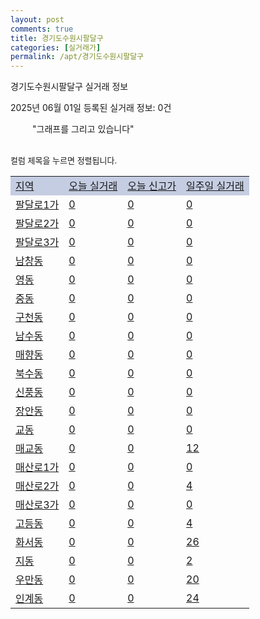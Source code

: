 ```yaml
---
layout: post
comments: true
title: 경기도수원시팔달구
categories: [실거래가]
permalink: /apt/경기도수원시팔달구
---
```


경기도수원시팔달구 실거래 정보

2025년 06월 01일 등록된 실거래 정보: 0건

<!--<script async src="https://pagead2.googlesyndication.com/pagead/js/adsbygoogle.js?client=ca-pub-3485438051770037"
 crossorigin="anonymous"></script>-->

<script type="text/javascript">
  google.charts.load('current', {'packages':['corechart']});
  google.charts.setOnLoadCallback(drawChart);

  function drawChart() {
    var data = google.visualization.arrayToDataTable([['거래일', '매매', '전월세', '전매'], ['21-01', 2, 0, 2], ['21-02', 0, 1, 0], ['21-03', 0, 1, 0], ['21-04', 0, 2, 0], ['21-05', 0, 2, 0], ['21-06', 0, 7, 0], ['21-07', 23, 55, 1], ['21-08', 70, 193, 7], ['21-09', 74, 162, 6], ['21-10', 61, 184, 10], ['21-11', 26, 158, 1], ['21-12', 39, 164, 1], ['22-01', 17, 175, 2], ['22-02', 37, 218, 1], ['22-03', 45, 202, 1], ['22-04', 38, 204, 4], ['22-05', 40, 219, 3], ['22-06', 36, 197, 5], ['22-07', 29, 158, 3], ['22-08', 3, 44, 0], ['23-07', 0, 3, 0], ['23-08', 0, 4, 0], ['23-09', 0, 4, 0], ['23-10', 9, 42, 0], ['23-11', 57, 256, 0], ['23-12', 73, 317, 2], ['24-01', 2, 14, 0], ['24-02', 0, 2, 0], ['24-03', 0, 2, 0], ['24-04', 0, 2, 0], ['24-05', 62, 85, 0], ['24-06', 137, 263, 6], ['24-07', 189, 333, 25], ['24-08', 151, 349, 17], ['24-09', 86, 306, 2], ['24-10', 128, 107, 128], ['24-11', 38, 0, 38], ['24-12', 81, 81, 81], ['25-01', 71, 71, 71], ['25-02', 96, 96, 96], ['25-03', 189, 189, 189], ['25-04', 153, 153, 153], ['25-05', 97, 97, 97]]);

    var options = {
      title: '최근 1년간 유형별 거래량 추이',
      legend: { position: 'bottom' }
    };

    setTimeout(function() {
        var chart = new google.visualization.LineChart(document.getElementById('columnchart_material'));
        chart.draw(data, (options));
        document.getElementById('loading').style.display = 'none';
        var dayLabel = (new Date()).getDay();
        if (dayLabel < 2) {
            sorttable.innerSortFunction.apply(document.getElementById('week'), []);
            sorttable.innerSortFunction.apply(document.getElementById('week'), []);        
        }
        else {
            sorttable.innerSortFunction.apply(document.getElementById('today'), []);
            sorttable.innerSortFunction.apply(document.getElementById('today'), []);
        }
    }, 200);

  }
</script>

<div id="loading" style="z-index:20; display: block; margin-left: 35px">"그래프를 그리고 있습니다"</div>
<div id="columnchart_material" style="width: 95%; margin-left: -35px; display: block"></div>
<!--<div style="width: 95%; margin-left: -35px; display: block">
      <script async src="https://pagead2.googlesyndication.com/pagead/js/adsbygoogle.js?client=ca-pub-3485438051770037"
          crossorigin="anonymous"></script>
      <ins class="adsbygoogle"
          style="display:block"
          data-ad-format="fluid"
          data-ad-layout-key="-fb+5w+4e-db+86"
          data-ad-client="ca-pub-3485438051770037"
          data-ad-slot="1827090281"></ins>
      <script>
          (adsbygoogle = window.adsbygoogle || []).push({});
      </script>
</div>-->
<br>

<font size='small' style='font-size: small;'>컬럼 제목을 누르면 정렬됩니다.</font>
<table class="sortable">
  <tr style='background-color: rgba(114, 132, 186,0.4);'>
    <td id="region"><a href="#">지역</a></td>
    <td id="today"><a href="#">오늘 실거래</a></td>
    <td id="today_new"><a href="#">오늘 신고가</a></td>
    <td id="week"><a href="#">일주일 실거래</a></td>
  </tr>

  
  <tr class="item">
    <td><a href="경기도수원시팔달구팔달로1가">팔달로1가</a></td>
    <td><a href="경기도수원시팔달구팔달로1가">0</a></td>
    <td><a href="경기도수원시팔달구팔달로1가">0</a></td>
    <td><a href="경기도수원시팔달구팔달로1가">0</a></td>
  </tr>
    

  <tr class="item">
    <td><a href="경기도수원시팔달구팔달로2가">팔달로2가</a></td>
    <td><a href="경기도수원시팔달구팔달로2가">0</a></td>
    <td><a href="경기도수원시팔달구팔달로2가">0</a></td>
    <td><a href="경기도수원시팔달구팔달로2가">0</a></td>
  </tr>
    

  <tr class="item">
    <td><a href="경기도수원시팔달구팔달로3가">팔달로3가</a></td>
    <td><a href="경기도수원시팔달구팔달로3가">0</a></td>
    <td><a href="경기도수원시팔달구팔달로3가">0</a></td>
    <td><a href="경기도수원시팔달구팔달로3가">0</a></td>
  </tr>
    

  <tr class="item">
    <td><a href="경기도수원시팔달구남창동">남창동</a></td>
    <td><a href="경기도수원시팔달구남창동">0</a></td>
    <td><a href="경기도수원시팔달구남창동">0</a></td>
    <td><a href="경기도수원시팔달구남창동">0</a></td>
  </tr>
    

  <tr class="item">
    <td><a href="경기도수원시팔달구영동">영동</a></td>
    <td><a href="경기도수원시팔달구영동">0</a></td>
    <td><a href="경기도수원시팔달구영동">0</a></td>
    <td><a href="경기도수원시팔달구영동">0</a></td>
  </tr>
    

  <tr class="item">
    <td><a href="경기도수원시팔달구중동">중동</a></td>
    <td><a href="경기도수원시팔달구중동">0</a></td>
    <td><a href="경기도수원시팔달구중동">0</a></td>
    <td><a href="경기도수원시팔달구중동">0</a></td>
  </tr>
    

  <tr class="item">
    <td><a href="경기도수원시팔달구구천동">구천동</a></td>
    <td><a href="경기도수원시팔달구구천동">0</a></td>
    <td><a href="경기도수원시팔달구구천동">0</a></td>
    <td><a href="경기도수원시팔달구구천동">0</a></td>
  </tr>
    

  <tr class="item">
    <td><a href="경기도수원시팔달구남수동">남수동</a></td>
    <td><a href="경기도수원시팔달구남수동">0</a></td>
    <td><a href="경기도수원시팔달구남수동">0</a></td>
    <td><a href="경기도수원시팔달구남수동">0</a></td>
  </tr>
    

  <tr class="item">
    <td><a href="경기도수원시팔달구매향동">매향동</a></td>
    <td><a href="경기도수원시팔달구매향동">0</a></td>
    <td><a href="경기도수원시팔달구매향동">0</a></td>
    <td><a href="경기도수원시팔달구매향동">0</a></td>
  </tr>
    

  <tr class="item">
    <td><a href="경기도수원시팔달구북수동">북수동</a></td>
    <td><a href="경기도수원시팔달구북수동">0</a></td>
    <td><a href="경기도수원시팔달구북수동">0</a></td>
    <td><a href="경기도수원시팔달구북수동">0</a></td>
  </tr>
    

  <tr class="item">
    <td><a href="경기도수원시팔달구신풍동">신풍동</a></td>
    <td><a href="경기도수원시팔달구신풍동">0</a></td>
    <td><a href="경기도수원시팔달구신풍동">0</a></td>
    <td><a href="경기도수원시팔달구신풍동">0</a></td>
  </tr>
    

  <tr class="item">
    <td><a href="경기도수원시팔달구장안동">장안동</a></td>
    <td><a href="경기도수원시팔달구장안동">0</a></td>
    <td><a href="경기도수원시팔달구장안동">0</a></td>
    <td><a href="경기도수원시팔달구장안동">0</a></td>
  </tr>
    

  <tr class="item">
    <td><a href="경기도수원시팔달구교동">교동</a></td>
    <td><a href="경기도수원시팔달구교동">0</a></td>
    <td><a href="경기도수원시팔달구교동">0</a></td>
    <td><a href="경기도수원시팔달구교동">0</a></td>
  </tr>
    

  <tr class="item">
    <td><a href="경기도수원시팔달구매교동">매교동</a></td>
    <td><a href="경기도수원시팔달구매교동">0</a></td>
    <td><a href="경기도수원시팔달구매교동">0</a></td>
    <td><a href="경기도수원시팔달구매교동">12</a></td>
  </tr>
    

  <tr class="item">
    <td><a href="경기도수원시팔달구매산로1가">매산로1가</a></td>
    <td><a href="경기도수원시팔달구매산로1가">0</a></td>
    <td><a href="경기도수원시팔달구매산로1가">0</a></td>
    <td><a href="경기도수원시팔달구매산로1가">0</a></td>
  </tr>
    

  <tr class="item">
    <td><a href="경기도수원시팔달구매산로2가">매산로2가</a></td>
    <td><a href="경기도수원시팔달구매산로2가">0</a></td>
    <td><a href="경기도수원시팔달구매산로2가">0</a></td>
    <td><a href="경기도수원시팔달구매산로2가">4</a></td>
  </tr>
    

  <tr class="item">
    <td><a href="경기도수원시팔달구매산로3가">매산로3가</a></td>
    <td><a href="경기도수원시팔달구매산로3가">0</a></td>
    <td><a href="경기도수원시팔달구매산로3가">0</a></td>
    <td><a href="경기도수원시팔달구매산로3가">0</a></td>
  </tr>
    

  <tr class="item">
    <td><a href="경기도수원시팔달구고등동">고등동</a></td>
    <td><a href="경기도수원시팔달구고등동">0</a></td>
    <td><a href="경기도수원시팔달구고등동">0</a></td>
    <td><a href="경기도수원시팔달구고등동">4</a></td>
  </tr>
    

  <tr class="item">
    <td><a href="경기도수원시팔달구화서동">화서동</a></td>
    <td><a href="경기도수원시팔달구화서동">0</a></td>
    <td><a href="경기도수원시팔달구화서동">0</a></td>
    <td><a href="경기도수원시팔달구화서동">26</a></td>
  </tr>
    

  <tr class="item">
    <td><a href="경기도수원시팔달구지동">지동</a></td>
    <td><a href="경기도수원시팔달구지동">0</a></td>
    <td><a href="경기도수원시팔달구지동">0</a></td>
    <td><a href="경기도수원시팔달구지동">2</a></td>
  </tr>
    

  <tr class="item">
    <td><a href="경기도수원시팔달구우만동">우만동</a></td>
    <td><a href="경기도수원시팔달구우만동">0</a></td>
    <td><a href="경기도수원시팔달구우만동">0</a></td>
    <td><a href="경기도수원시팔달구우만동">20</a></td>
  </tr>
    

  <tr class="item">
    <td><a href="경기도수원시팔달구인계동">인계동</a></td>
    <td><a href="경기도수원시팔달구인계동">0</a></td>
    <td><a href="경기도수원시팔달구인계동">0</a></td>
    <td><a href="경기도수원시팔달구인계동">24</a></td>
  </tr>
    


</table>


    
